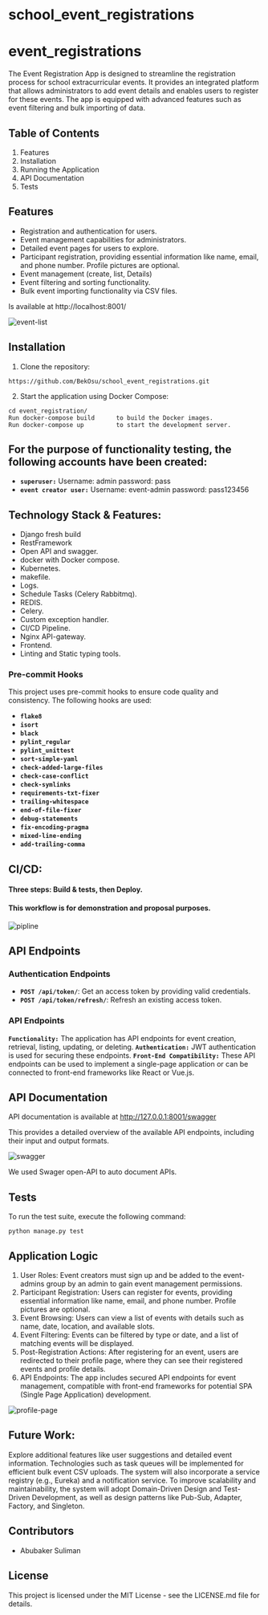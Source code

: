 # school_event_registrations

# **event_registrations**

The Event Registration App is designed to streamline the registration process for school extracurricular events. It provides an integrated platform that allows administrators to add event details and enables users to register for these events. The app is equipped with advanced features such as event filtering and bulk importing of data.

## **Table of Contents**

1. Features
2. Installation
3. Running the Application
4. API Documentation
5. Tests

## **Features**

- Registration and authentication for users.
- Event management capabilities for administrators.
- Detailed event pages for users to explore.
- Participant registration, providing essential information like name, email, and phone number. Profile pictures are optional.
- Event management (create, list, Details)
- Event filtering and sorting functionality.
- Bulk event importing functionality via CSV files.

Is available at http://localhost:8001/

![event-list](https://github.com/BekOsu/school_event_registrations/assets/95960598/d11cc6a2-2eec-4b55-87bb-caf0ba3b8ea5)

## **Installation**

1. Clone the repository:

```
https://github.com/BekOsu/school_event_registrations.git
```

2. Start the application using Docker Compose:

```
cd event_registration/
Run docker-compose build      to build the Docker images.
Run docker-compose up         to start the development server.

```
## For the purpose of functionality testing, the following accounts have been created:
  - **`superuser:`**              Username: admin                                            password: pass
  - **`event creator user:`**     Username: event-admin                                      password:  pass123456


## Technology Stack & Features:
* Django fresh build
* RestFramework
* Open API and swagger.
* docker with Docker compose.
* Kubernetes.
* makefile.
* Logs.
* Schedule Tasks (Celery Rabbitmq).
* REDIS.
* Celery.
* Custom exception handler.
* CI/CD Pipeline.
* Nginx API-gateway.
* Frontend.
* Linting and Static typing tools.


### **Pre-commit Hooks**

This project uses pre-commit hooks to ensure code quality and consistency. The following hooks are used:

- **`flake8`**
- **`isort`**
- **`black`**
- **`pylint_regular`**
- **`pylint_unittest`**
- **`sort-simple-yaml`**
- **`check-added-large-files`**
- **`check-case-conflict`**
- **`check-symlinks`**
- **`requirements-txt-fixer`**
- **`trailing-whitespace`**
- **`end-of-file-fixer`**
- **`debug-statements`**
- **`fix-encoding-pragma`**
- **`mixed-line-ending`**
- **`add-trailing-comma`**

## CI/CD:
#### Three steps: Build & tests, then Deploy.
#### This workflow is for demonstration and proposal purposes.
![pipline](https://github.com/BekOsu/school_event_registrations/assets/95960598/2bb5255e-bb9e-49da-ac5d-9f92d32f29fc)


## **API Endpoints**

### **Authentication Endpoints**

- **`POST /api/token/`**: Get an access token by providing valid credentials.
- **`POST /api/token/refresh/`**: Refresh an existing access token.

### **API Endpoints**

**`Functionality:`**
The application has API endpoints for event creation, retrieval, listing, updating, or deleting.
**`Authentication:`**
JWT authentication is used for securing these endpoints.
**`Front-End Compatibility:`**
These API endpoints can be used to implement a single-page application or can be connected to front-end frameworks like React or Vue.js.

## **API Documentation**

API documentation is available at http://127.0.0.1:8001/swagger 

This provides a detailed overview of the available API endpoints, including their input and output formats.

![swagger](https://github.com/BekOsu/school_event_registrations/assets/95960598/bdae315e-6e7a-4ff9-b01b-378bc2451135)

We used Swager open-API to auto document  APIs.

## **Tests**

To run the test suite, execute the following command:

```
python manage.py test
```

## **Application Logic**

1. User Roles: Event creators must sign up and be added to the event-admins group by an admin to gain event management permissions.
2. Participant Registration: Users can register for events, providing essential information like name, email, and phone number. Profile pictures are optional.
3. Event Browsing: Users can view a list of events with details such as name, date, location, and available slots.
4. Event Filtering: Events can be filtered by type or date, and a list of matching events will be displayed.
5. Post-Registration Actions: After registering for an event, users are redirected to their profile page, where they can see their registered events and profile details.
6. API Endpoints: The app includes secured API endpoints for event management, compatible with front-end frameworks for potential SPA (Single Page Application) development.

![profile-page](https://github.com/BekOsu/school_event_registrations/assets/95960598/9bbda497-fe99-4fbc-a66e-06ba875f15ba)


## **Future Work:**

Explore additional features like user suggestions and detailed event information. Technologies such as task queues will be implemented for efficient bulk event CSV uploads. The system will also incorporate a service registry (e.g., Eureka) and a notification service. To improve scalability and maintainability, the system will adopt Domain-Driven Design and Test-Driven Development, as well as design patterns like Pub-Sub, Adapter, Factory, and Singleton.

## **Contributors**

- Abubaker Suliman

## **License**

This project is licensed under the MIT License - see the LICENSE.md file for details.
